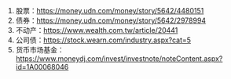 

1. 股票：https://money.udn.com/money/story/5642/4480151
2. 债券：https://money.udn.com/money/story/5642/2978994
3. 不动产：https://www.wealth.com.tw/article/20441
4. 公司债：https://stock.wearn.com/industry.aspx?cat=5
5. 货币市场基金：https://www.moneydj.com/invest/investnote/noteContent.aspx?id=1A00068046